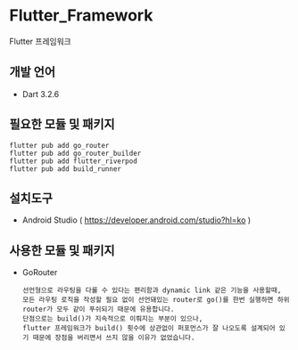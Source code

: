 # Flutter_Framework 
Flutter 프레임워크 
 
## 개발 언어  
+ Dart 3.2.6
 
## 필요한 모듈 및 패키지 
``` flutter
flutter pub add go_router
flutter pub add go_router_builder 
flutter pub add flutter_riverpod
flutter pub add build_runner 
```
 
## 설치도구 
+ Android Studio ( https://developer.android.com/studio?hl=ko )

## 사용한 모듈 및 패키지 
+ GoRouter
  ```
  선언형으로 라우팅을 다룰 수 있다는 편리함과 dynamic link 같은 기능을 사용할때,
  모든 라우팅 로직을 작성할 필요 없이 선언돼있는 router로 go()를 한번 실행하면 하위 router가 모두 같이 푸쉬되기 때문에 유용합니다.
  단점으로는 build()가 지속적으로 이뤄지는 부분이 있으나,
  flutter 프레임워크가 build() 횟수에 상관없이 퍼포먼스가 잘 나오도록 설계되어 있기 때문에 장점을 버리면서 쓰지 않을 이유가 없었습니다.
  ```
